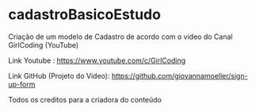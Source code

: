 # cadastroBasicoEstudo
Criação de um modelo de Cadastro de acordo com o video do Canal GirlCoding (YouTube)


Link Youtube : https://www.youtube.com/c/GirlCoding

Link GitHub (Projeto do Video): https://github.com/giovannamoeller/sign-up-form

Todos os creditos para a criadora do conteúdo



